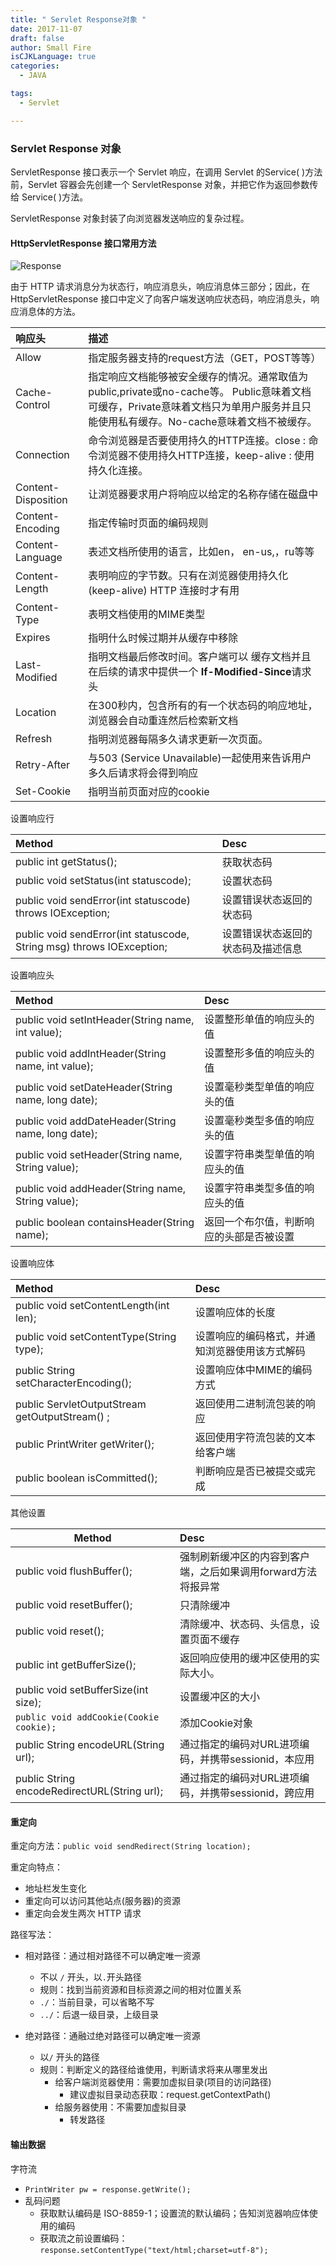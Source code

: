 ```yaml
---
title: " Servlet Response对象 "
date: 2017-11-07
draft: false
author: Small Fire
isCJKLanguage: true
categories: 
  - JAVA

tags: 
  - Servlet

---
```


### Servlet Response 对象

ServletResponse 接口表示一个 Servlet 响应，在调用 Servlet 的Service( )方法前，Servlet 容器会先创建一个 ServletResponse 对象，并把它作为返回参数传给 Service( )方法。

ServletResponse 对象封装了向浏览器发送响应的复杂过程。

#### HttpServletResponse 接口常用方法

![Response](/images/Tomcat/HTTPResponse.png)

由于 HTTP 请求消息分为状态行，响应消息头，响应消息体三部分；因此，在 HttpServletResponse 接口中定义了向客户端发送响应状态码，响应消息头，响应消息体的方法。

| 响应头              | 描述                                                         |
| :------------------ | :----------------------------------------------------------- |
| Allow               | 指定服务器支持的request方法（GET，POST等等）                 |
| Cache-Control       | 指定响应文档能够被安全缓存的情况。通常取值为 public,private或no-cache等。 Public意味着文档可缓存，Private意味着文档只为单用户服务并且只能使用私有缓存。No-cache意味着文档不被缓存。 |
| Connection          | 命令浏览器是否要使用持久的HTTP连接。close : 命令浏览器不使用持久HTTP连接，keep-alive : 使用持久化连接。 |
| Content-Disposition | 让浏览器要求用户将响应以给定的名称存储在磁盘中               |
| Content-Encoding    | 指定传输时页面的编码规则                                     |
| Content-Language    | 表述文档所使用的语言，比如en， en-us,，ru等等                |
| Content-Length      | 表明响应的字节数。只有在浏览器使用持久化 (keep-alive) HTTP 连接时才有用 |
| Content-Type        | 表明文档使用的MIME类型                                       |
| Expires             | 指明什么时候过期并从缓存中移除                               |
| Last-Modified       | 指明文档最后修改时间。客户端可以 缓存文档并且在后续的请求中提供一个 **If-Modified-Since**请求头 |
| Location            | 在300秒内，包含所有的有一个状态码的响应地址，浏览器会自动重连然后检索新文档 |
| Refresh             | 指明浏览器每隔多久请求更新一次页面。                         |
| Retry-After         | 与503 (Service Unavailable)一起使用来告诉用户多久后请求将会得到响应 |
| Set-Cookie          | 指明当前页面对应的cookie                                     |

设置响应行

| Method                                                       | Desc                               |
| :----------------------------------------------------------- | :--------------------------------- |
| public int getStatus();                                      | 获取状态码                         |
| public void setStatus(int statuscode);                       | 设置状态码                         |
| public void sendError(int statuscode) throws IOException;    | 设置错误状态返回的状态码           |
| public void sendError(int statuscode, String msg) throws IOException; | 设置错误状态返回的状态码及描述信息 |

设置响应头

| Method                                             | Desc                                     |
| :------------------------------------------------- | :--------------------------------------- |
| public void setIntHeader(String name, int value);  | 设置整形单值的响应头的值                 |
| public void addIntHeader(String name, int value);  | 设置整形多值的响应头的值                 |
| public void setDateHeader(String name, long date); | 设置毫秒类型单值的响应头的值             |
| public void addDateHeader(String name, long date); | 设置毫秒类型多值的响应头的值             |
| public void setHeader(String name, String value);  | 设置字符串类型单值的响应头的值           |
| public void addHeader(String name, String value);  | 设置字符串类型多值的响应头的值           |
| public boolean containsHeader(String name);        | 返回一个布尔值，判断响应的头部是否被设置 |

设置响应体

| Method                                         | Desc                                           |
| :--------------------------------------------- | :--------------------------------------------- |
| public void setContentLength(int len);         | 设置响应体的长度                               |
| public void setContentType(String type);       | 设置响应的编码格式，并通知浏览器使用该方式解码 |
| public String setCharacterEncoding();          | 设置响应体中MIME的编码方式                     |
| public ServletOutputStream getOutputStream() ; | 返回使用二进制流包装的响应                     |
| public PrintWriter getWriter();                | 返回使用字符流包装的文本给客户端               |
| public boolean isCommitted();                  | 判断响应是否已被提交或完成                     |

其他设置

| Method                                       | Desc                                                         |
| -------------------------------------------- | :----------------------------------------------------------- |
| public void flushBuffer();                   | 强制刷新缓冲区的内容到客户端，之后如果调用forward方法将报异常 |
| public void resetBuffer();                   | 只清除缓冲                                                   |
| public void reset();                         | 清除缓冲、状态码、头信息，设置页面不缓存                     |
| public int getBufferSize();                  | 返回响应使用的缓冲区使用的实际大小。                         |
| public void setBufferSize(int size);         | 设置缓冲区的大小                                             |
| `public void addCookie(Cookie cookie);`      | 添加Cookie对象                                               |
| public String encodeURL(String url);         | 通过指定的编码对URL进项编码，并携带sessionid，本应用         |
| public String encodeRedirectURL(String url); | 通过指定的编码对URL进项编码，并携带sessionid，跨应用         |

#### 重定向

重定向方法：`public void sendRedirect(String location);`

重定向特点：

- 地址栏发生变化
- 重定向可以访问其他站点(服务器)的资源
- 重定向会发生两次 HTTP 请求

路径写法：

- 相对路径：通过相对路径不可以确定唯一资源
  - 不以 `/` 开头，以`.`开头路径
  - 规则：找到当前资源和目标资源之间的相对位置关系
  - `./`：当前目录，可以省略不写
  - `../`：后退一级目录，上级目录

- 绝对路径：通融过绝对路径可以确定唯一资源
  - 以`/` 开头的路径
  - 规则：判断定义的路径给谁使用，判断请求将来从哪里发出
    - 给客户端浏览器使用：需要加虚拟目录(项目的访问路径)
      - 建议虚拟目录动态获取：request.getContextPath()
    - 给服务器使用：不需要加虚拟目录
      - 转发路径

#### 输出数据

字符流

- `PrintWriter pw = response.getWrite();`
- 乱码问题
  - 获取默认编码是 ISO-8859-1；设置流的默认编码；告知浏览器响应体使用的编码
  - 获取流之前设置编码：`response.setContentType("text/html;charset=utf-8");`
